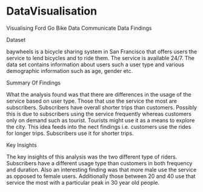# DataVisualisation
Visualising Ford Go Bike Data
Communicate Data Findings

Dataset

baywheels is a bicycle sharing system in San Francisco that offers users the service to lend bicycles and to ride them. The service is available 24/7. The data set contains information about users such a user type and various demographic information such as age, gender etc. 

Summary Of Findings

What the analysis found was that there are differences in the usage of the service based on user type. Those that use the service the most are subscribers. Subscribers have overall shorter trips than customers. Possibly this is due to subscribers using the service frequently whereas customers only on demand such as tourist. Tourists might use it as a means to explore the city. This idea feeds into the nect findings i.e. customers use the rides for longer trips. Subscribers use it for shorter trips. 


Key Insights

The key insights of this analysis was the two different type of riders. Subscribers have a different usage type than customers in both frequency and duration. Also an interesting finding was that more male use the service as opposed to female users. Additionally those between 20 and 40 use that service the most with a particular peak in 30 year old people. 

